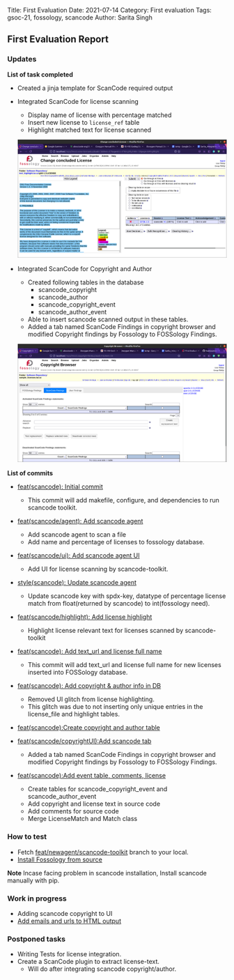 Title: First Evaluation
Date: 2021-07-14
Category: First evaluation
Tags: gsoc-21, fossology, scancode
Author: Sarita Singh
## First Evaluation Report

### Updates

**List of task completed**

- Created a jinja template for ScanCode required output
- Integrated ScanCode for license scanning
    - Display name of license with percentage matched
    - Insert new license to `license_ref` table
    - Highlight matched text for license scanned

    ![image](images/license_scanning.png)

- Integrated ScanCode for Copyright and Author 
    - Created following tables in the database
        - scancode_copyright
        - scancode_author
        - scancode_copyright_event
        - scancode_author_event
    - Able to insert scancode scanned output in these tables.
    - Added a tab named ScanCode Findings in copyright browser and modified Copyright findings by Fossology to FOSSology Findings.

    ![image](images/scan_copy_browser.png)

**List of commits**

- [feat(scancode): Initial commit ](https://github.com/itssingh/fossology/commit/e450950e6e39b1b3647c79c07737d3877e419cc6)
    - This commit will add makefile, configure, and dependencies to run scancode toolkit.

- [feat(scancode/agent): Add scancode agent](https://github.com/itssingh/fossology/commit/bd38dd70e092a8700547883e497f7861e3cc48b8)
    - Add scancode agent to scan a file
    - Add name and percentage of licenses to fossology database.

- [feat(scancode/ui): Add scancode agent UI](https://github.com/itssingh/fossology/commit/af0dce1adb49db0497a951c9616ae7cace9efca4) 
    - Add UI for license scanning by scancode-toolkit.

- [style(scancode): Update scancode agent](https://github.com/itssingh/fossology/commit/0e461522b0d2d795d263cb7455c1d4b95c58ed8a)
    - Update scancode key with spdx-key, datatype of percentage license match from float(returned by scancode) to int(fossology need).

- [feat(scancode/highlight): Add license highlight](https://github.com/itssingh/fossology/commit/b9ad6d8ed488bf0a932734e7d331247b8e7b4ab1)
    - Highlight license relevant text for licenses scanned by scancode-toolkit

- [feat(scancode): Add text_url and license full name ](https://github.com/itssingh/fossology/commit/3a16fd2638967a7dc2d39e320cca2830268db9a7)
    - This commit will add text_url and license full name for new licenses inserted into FOSSology database.

- [feat(scancode): Add copyright & author info in DB](https://github.com/itssingh/fossology/commit/ed83a98db32d2abcd0508af9e2650771a27ed615)
    - Removed UI glitch from license highlighting.
    - This glitch was due to not inserting only unique entries in the license_file and highlight tables.

- [feat(scancode):Create copyright and author table](https://github.com/itssingh/fossology/commit/c823ecf7a5d59fbfe243281c41598ea161e04435) 

- [feat(scancode/copyrightUI):Add scancode tab](https://github.com/itssingh/fossology/commit/f7d0053fb78539875aac04b62345f9fd9863e9da)
    - Added a tab named ScanCode Findings in copyright browser and modified Copyright findings by Fossology to FOSSology Findings.

- [feat(scancode):Add event table, comments, license](https://github.com/itssingh/fossology/commit/a88cca652b25aa0705c58de2d451078ef14ce08a)
    - Create tables for scancode_copyright_event and scancode_author_event
    - Add copyright and license text in source code
    - Add comments for source code
    - Merge LicenseMatch and Match class

### How to test

- Fetch [feat/newagent/scancode-toolkit](https://github.com/itssingh/fossology/tree/feat/newagent%2Fscancode-toolkit) branch to your local.
- [Install Fossology from source](https://github.com/fossology/fossology/wiki/Install-from-Source) 

**Note** Incase facing problem in scancode installation, Install scancode manually with pip.

### Work in progress

- Adding scancode copyright to UI
- [Add emails and urls to HTML output](https://github.com/nexB/scancode-toolkit/pull/2539)

### Postponed tasks

- Writing Tests for license integration.
- Create a ScanCode plugin to extract license-text.
    - Will do after integrating scancode copyright/author.
